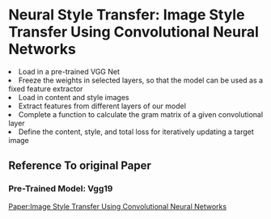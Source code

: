 <h1>Neural Style Transfer: Image Style Transfer Using Convolutional Neural Networks</h1>

<li>Load in a pre-trained VGG Net</li>
<li>Freeze the weights in selected layers, so that the model can be used as a fixed feature extractor</li>
<li>Load in content and style images</li>
<li>Extract features from different layers of our model</li>
<li>Complete a function to calculate the gram matrix of a given convolutional layer</li>
<li>Define the content, style, and total loss for iteratively updating a target image</li>

<h2>Reference To original Paper</h2>

<h3>Pre-Trained Model: Vgg19</h3>

[Paper:Image Style Transfer Using Convolutional Neural Networks](https://www.cv-foundation.org/openaccess/content_cvpr_2016/papers/Gatys_Image_Style_Transfer_CVPR_2016_paper.pdf)
